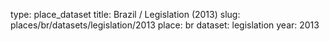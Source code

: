 type: place_dataset
title: Brazil / Legislation (2013)
slug: places/br/datasets/legislation/2013
place: br
dataset: legislation
year: 2013
